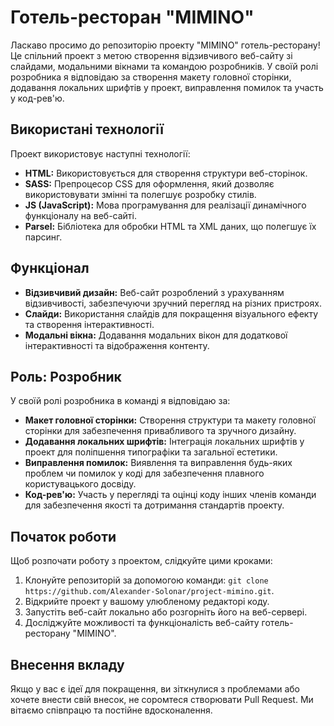 # Готель-ресторан "MIMINO"

Ласкаво просимо до репозиторію проекту "MIMINO" готель-ресторану! Це спільний
проект з метою створення відзивчивого веб-сайту зі слайдами, модальними вікнами
та командою розробників. У своїй ролі розробника я відповідаю за створення
макету головної сторінки, додавання локальних шрифтів у проект, виправлення
помилок та участь у код-рев'ю.

## Використані технології

Проект використовує наступні технології:

- **HTML:** Використовується для створення структури веб-сторінок.
- **SASS:** Препроцесор CSS для оформлення, який дозволяє використовувати змінні
  та полегшує розробку стилів.
- **JS (JavaScript):** Мова програмування для реалізації динамічного функціоналу
  на веб-сайті.
- **Parsel:** Бібліотека для обробки HTML та XML даних, що полегшує їх парсинг.

## Функціонал

- **Відзивчивий дизайн:** Веб-сайт розроблений з урахуванням відзивчивості,
  забезпечуючи зручний перегляд на різних пристроях.
- **Слайди:** Використання слайдів для покращення візуального ефекту та
  створення інтерактивності.
- **Модальні вікна:** Додавання модальних вікон для додаткової інтерактивності
  та відображення контенту.

## Роль: Розробник

У своїй ролі розробника в команді я відповідаю за:

- **Макет головної сторінки:** Створення структури та макету головної сторінки
  для забезпечення привабливого та зручного дизайну.
- **Додавання локальних шрифтів:** Інтеграція локальних шрифтів у проект для
  поліпшення типографіки та загальної естетики.
- **Виправлення помилок:** Виявлення та виправлення будь-яких проблем чи помилок
  у коді для забезпечення плавного користувацького досвіду.
- **Код-рев'ю:** Участь у перегляді та оцінці коду інших членів команди для
  забезпечення якості та дотримання стандартів проекту.

## Початок роботи

Щоб розпочати роботу з проектом, слідкуйте цими кроками:

1. Клонуйте репозиторій за допомогою команди:
   `git clone https://github.com/Alexander-Solonar/project-mimino.git`.
2. Відкрийте проект у вашому улюбленому редакторі коду.
3. Запустіть веб-сайт локально або розгорніть його на веб-сервері.
4. Досліджуйте можливості та функціоналість веб-сайту готель-ресторану "MIMINO".

## Внесення вкладу

Якщо у вас є ідеї для покращення, ви зіткнулися з проблемами або хочете внести
свій внесок, не соромтеся створювати Pull Request. Ми вітаємо співпрацю та
постійне вдосконалення.
